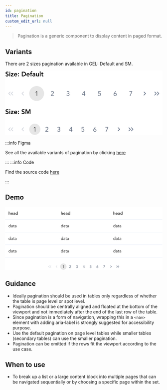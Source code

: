 ```yaml
---
id: pagination
title: Pagination
custom_edit_url: null
---
```


> Pagination is a generic component to display content in paged format.

## Variants

There are 2 sizes pagination available in GEL: Default and SM.

![Pagination types](img/pagination-types.svg)

:::info Figma

See all the available variants of pagination by clicking [here](https://www.figma.com/file/kzLxtqv6YGL0wotiqzgEo4/GEL-UI-Doc?node-id=8%3A29659)

:::
:::info Code

Find the source code [here](https://primefaces.org/primevue/paginator)

:::

## Demo

![Pagination demo](img/pagination-demo.svg)

## Guidance

* Ideally pagination should be used in tables only regardless of whether the table is page level or spot level.
* Pagination should be centrally aligned and floated at the bottom of the viewport and not immediately after the end of the last row of the table.
* Since pagination is a form of navigation, wrapping this in a `<nav>` element with adding aria-label is strongly suggested for accessibility purpose.
* Use the default pagination on page level tables while smaller tables (secondary tables) can use the smaller pagination.
* Pagination can be omitted if the rows fit the viewport according to the use case.

## When to use

* To break up a list or a large content block into multiple pages that can be navigated sequentially or by choosing a specific page within the set.